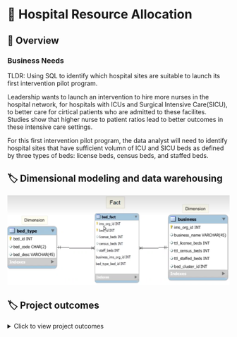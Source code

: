 # :hospital: Hospital Resource Allocation 
## :dart: Overview 
### Business Needs 

TLDR: Using SQL to identify which hospital sites are suitable to launch its first intervention pilot program. 

Leadership wants to launch an intervention to hire more nurses in the hospital network, for hospitals with ICUs and Surgical Intensive Care(SICU), to better care for cirtical patients who are admitted to these facilites. Studies show that higher nurse to patient ratios lead to better outcomes in these intensive care settings. 

For this first intervention pilot program, the data analyst will need to identify hospital sites that have sufficient volumn of ICU and SICU beds as defined by three types of beds: license beds, census beds, and staffed beds. 

## :label: Dimensional modeling and data warehousing 

<img width="573" alt="ERD" src= https://raw.githubusercontent.com/hellokatechan/hospital_beds_SQL/main/MARKDOWN/hospital_EDR.png>

## :label: Project outcomes
<details>
<summary>
Click to view project outcomes
  
</summary>
1. Identifies what type of variable would be a fact and what type of variable would be a dimension in the context of dimension tables and fact tables.
  
2. Sketches a Star Schema using MySQL. Schema includes data tables of interest and the appropriate joins between the tables that can be used to answer  the business questions.
</details>
